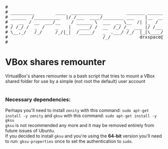 <pre>
#
# _________        ____  ____________         _______ ___________________
# ______  /__________  |/ /___  ____/________ ___    |__  ____/___  ____/
# _  __  / __  ___/__    / ______ \  ___  __ \__  /| |_  /     __  __/   
# / /_/ /  _  /    _    |   ____/ /  __  /_/ /_  ___ |/ /___   _  /___   
# \__,_/   /_/     /_/|_|  /_____/   _  .___/ /_/  |_|\____/   /_____/   
#                                    /_/           drxspace@gmail.com
#
</pre>

# VBox shares remounter

VirtualBox's shares remounter is a bash script that tries to mount a VBox shared folder for use by a simple (not root the default) user account<br />
<br />
### Necessary dependencies:
Perhaps you'll need to install <code>zenity</code> with this command: <code>sudo apt-get install -y zenity</code> and <code>gksu</code> with this command: <code>sudo apt-get install -y gksu</code><br />
<code>gksu</code> is not recommended any more and it may be removed entirely from future issues of Ubuntu.<br />
If you decided to install <code>gksu</code> and you're using the <strong>64-bit</strong> version you'll need to run: <code>gksu-properties</code> once to set the authentication to <code>sudo</code>.<br />
